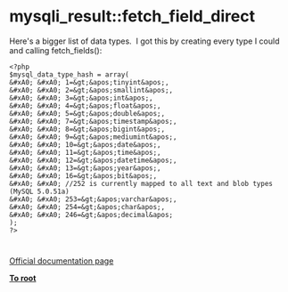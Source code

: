 # mysqli_result::fetch_field_direct





Here&apos;s a bigger list of data types.&#xA0; I got this by creating every type I could and calling fetch_fields():



```
<?php
$mysql_data_type_hash = array(
&#xA0; &#xA0; 1=&gt;&apos;tinyint&apos;,
&#xA0; &#xA0; 2=&gt;&apos;smallint&apos;,
&#xA0; &#xA0; 3=&gt;&apos;int&apos;,
&#xA0; &#xA0; 4=&gt;&apos;float&apos;,
&#xA0; &#xA0; 5=&gt;&apos;double&apos;,
&#xA0; &#xA0; 7=&gt;&apos;timestamp&apos;,
&#xA0; &#xA0; 8=&gt;&apos;bigint&apos;,
&#xA0; &#xA0; 9=&gt;&apos;mediumint&apos;,
&#xA0; &#xA0; 10=&gt;&apos;date&apos;,
&#xA0; &#xA0; 11=&gt;&apos;time&apos;,
&#xA0; &#xA0; 12=&gt;&apos;datetime&apos;,
&#xA0; &#xA0; 13=&gt;&apos;year&apos;,
&#xA0; &#xA0; 16=&gt;&apos;bit&apos;,
&#xA0; &#xA0; //252 is currently mapped to all text and blob types (MySQL 5.0.51a)
&#xA0; &#xA0; 253=&gt;&apos;varchar&apos;,
&#xA0; &#xA0; 254=&gt;&apos;char&apos;,
&#xA0; &#xA0; 246=&gt;&apos;decimal&apos;
);
?>
```



  

#

[Official documentation page](https://www.php.net/manual/en/mysqli-result.fetch-field-direct.php)

**[To root](/README.md)**